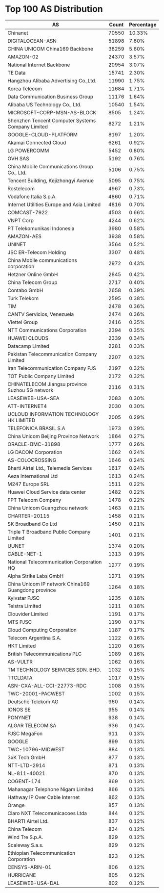 # Top 100 AS Distribution
| AS | Count | Percentage |
|----|----|----|
| Chinanet | 70550 | 10.33% |
| DIGITALOCEAN-ASN | 51898 | 7.60% |
| CHINA UNICOM China169 Backbone | 38259 | 5.60% |
| AMAZON-02 | 24370 | 3.57% |
| National Internet Backbone | 20954 | 3.07% |
| TE Data | 15741 | 2.30% |
| Hangzhou Alibaba Advertising Co.,Ltd. | 11990 | 1.75% |
| Korea Telecom | 11684 | 1.71% |
| Data Communication Business Group | 11176 | 1.64% |
| Alibaba US Technology Co., Ltd. | 10540 | 1.54% |
| MICROSOFT-CORP-MSN-AS-BLOCK | 8505 | 1.24% |
| Shenzhen Tencent Computer Systems Company Limited | 8272 | 1.21% |
| GOOGLE-CLOUD-PLATFORM | 8197 | 1.20% |
| Akamai Connected Cloud | 6261 | 0.92% |
| LG POWERCOMM | 5452 | 0.80% |
| OVH SAS | 5192 | 0.76% |
| China Mobile Communications Group Co., Ltd. | 5106 | 0.75% |
| Tencent Building, Kejizhongyi Avenue | 5095 | 0.75% |
| Rostelecom | 4967 | 0.73% |
| Vodafone Italia S.p.A. | 4860 | 0.71% |
| Internet Utilities Europe and Asia Limited | 4816 | 0.70% |
| COMCAST-7922 | 4503 | 0.66% |
| VNPT Corp | 4244 | 0.62% |
| PT Telekomunikasi Indonesia | 3980 | 0.58% |
| AMAZON-AES | 3938 | 0.58% |
| UNINET | 3564 | 0.52% |
| JSC ER-Telecom Holding | 3307 | 0.48% |
| China Mobile communications corporation | 2972 | 0.43% |
| Hetzner Online GmbH | 2845 | 0.42% |
| China Telecom Group | 2717 | 0.40% |
| Contabo GmbH | 2658 | 0.39% |
| Turk Telekom | 2595 | 0.38% |
| TIM | 2478 | 0.36% |
| CANTV Servicios, Venezuela | 2474 | 0.36% |
| Viettel Group | 2416 | 0.35% |
| NTT Communications Corporation | 2394 | 0.35% |
| HUAWEI CLOUDS | 2339 | 0.34% |
| Datacamp Limited | 2281 | 0.33% |
| Pakistan Telecommunication Company Limited | 2207 | 0.32% |
| Iran Telecommunication Company PJS | 2197 | 0.32% |
| TOT Public Company Limited | 2172 | 0.32% |
| CHINATELECOM Jiangsu province Suzhou 5G network | 2116 | 0.31% |
| LEASEWEB-USA-SEA | 2083 | 0.30% |
| ATT-INTERNET4 | 2030 | 0.30% |
| UCLOUD INFORMATION TECHNOLOGY HK LIMITED | 2005 | 0.29% |
| TELEFONICA BRASIL S.A | 1973 | 0.29% |
| China Unicom Beijing Province Network | 1864 | 0.27% |
| ORACLE-BMC-31898 | 1777 | 0.26% |
| LG DACOM Corporation | 1662 | 0.24% |
| AS-COLOCROSSING | 1646 | 0.24% |
| Bharti Airtel Ltd., Telemedia Services | 1617 | 0.24% |
| Aeza International Ltd | 1613 | 0.24% |
| M247 Europe SRL | 1511 | 0.22% |
| Huawei Cloud Service data center | 1482 | 0.22% |
| FPT Telecom Company | 1478 | 0.22% |
| China Unicom Guangzhou network | 1463 | 0.21% |
| CHARTER-20115 | 1458 | 0.21% |
| SK Broadband Co Ltd | 1450 | 0.21% |
| Triple T Broadband Public Company Limited | 1401 | 0.21% |
| UUNET | 1374 | 0.20% |
| CABLE-NET-1 | 1313 | 0.19% |
| National Telecommunication Corporation HQ | 1277 | 0.19% |
| Alpha Strike Labs GmbH | 1271 | 0.19% |
| China Unicom IP network China169 Guangdong province | 1264 | 0.18% |
| Kyivstar PJSC | 1235 | 0.18% |
| Telstra Limited | 1211 | 0.18% |
| Clouvider Limited | 1191 | 0.17% |
| MTS PJSC | 1190 | 0.17% |
| Cloud Computing Corporation | 1187 | 0.17% |
| Telecom Argentina S.A. | 1122 | 0.16% |
| HKT Limited | 1120 | 0.16% |
| British Telecommunications PLC | 1089 | 0.16% |
| AS-VULTR | 1062 | 0.16% |
| TM TECHNOLOGY SERVICES SDN. BHD. | 1032 | 0.15% |
| TTCLDATA | 1017 | 0.15% |
| ASN-CXA-ALL-CCI-22773-RDC | 1008 | 0.15% |
| TWC-20001-PACWEST | 1002 | 0.15% |
| Deutsche Telekom AG | 960 | 0.14% |
| IONOS SE | 955 | 0.14% |
| PONYNET | 938 | 0.14% |
| ALGAR TELECOM SA | 936 | 0.14% |
| PJSC MegaFon | 911 | 0.13% |
| GOOGLE | 899 | 0.13% |
| TWC-10796-MIDWEST | 884 | 0.13% |
| 3xK Tech GmbH | 877 | 0.13% |
| NTT-LTD-2914 | 871 | 0.13% |
| NL-811-40021 | 870 | 0.13% |
| COGENT-174 | 869 | 0.13% |
| Mahanagar Telephone Nigam Limited | 866 | 0.13% |
| Hathway IP Over Cable Internet | 862 | 0.13% |
| Orange | 857 | 0.13% |
| Claro NXT Telecomunicacoes Ltda | 844 | 0.12% |
| BHARTI Airtel Ltd. | 837 | 0.12% |
| China Telecom | 834 | 0.12% |
| Wind Tre S.p.A. | 829 | 0.12% |
| Scaleway S.a.s. | 829 | 0.12% |
| Ethiopian Telecommunication Corporation | 823 | 0.12% |
| CENSYS-ARIN-01 | 806 | 0.12% |
| HURRICANE | 805 | 0.12% |
| LEASEWEB-USA-DAL | 802 | 0.12% |

